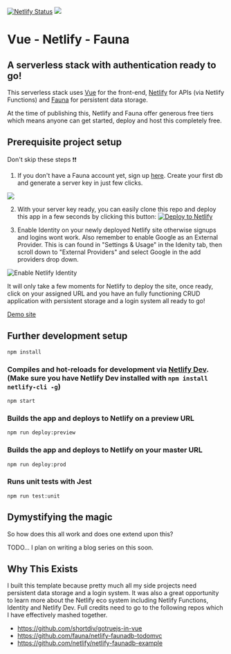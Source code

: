  [![Netlify Status](https://api.netlify.com/api/v1/badges/4ae54114-0254-4a6d-8c69-50babf908578/deploy-status)](https://app.netlify.com/sites/vue-netlify-fauna/deploys)
 ![](https://user-images.githubusercontent.com/18376481/78156268-78aed080-7436-11ea-9da7-57d83ec5ec8a.png)
 # Vue - Netlify - Fauna
 ## A serverless stack with authentication ready to go! 

This serverless stack uses [Vue](https://vuejs.org/) for the front-end, [Netlify](https://www.netlify.com/) for APIs (via Netlify Functions) and [Fauna](https://www.netlify.com/) for persistent data storage. 

At the time of publishing this, Netlify and Fauna offer generous free tiers which means anyone can get started, deploy and host this completely free.

## Prerequisite project setup

Don't skip these steps ❗❗

1. If you don't have a Fauna account yet, sign up [here](https://dashboard.fauna.com/accounts/login). Create your first db and generate a server key in just few clicks.

![](https://user-images.githubusercontent.com/18376481/74045740-35e7f380-49c5-11ea-938f-48470242c1b3.gif)

2. With your server key ready, you can easily clone this repo and deploy this app in a few seconds by clicking this button:
[![Deploy to Netlify](https://www.netlify.com/img/deploy/button.svg)](https://app.netlify.com/start/deploy?repository=https://github.com/chiubaca/vue-netlify-fauna-starter-kit)


3. Enable Identity on your newly deployed Netlify site otherwise signups and logins wont work. Also remember to enable Google as an External Provider. This is can found in "Settings & Usage" in the Idenity tab, then scroll down to "External Providers" and select Google in the add providers drop down. 

![Enable Netlify Identity](https://user-images.githubusercontent.com/18376481/74047309-07b7e300-49c8-11ea-90c9-688bf226d0d5.gif)

It will only take a few moments for Netlify to deploy the site, once ready, click on your assigned URL and you have an fully functioning CRUD application with persistent storage and a login system all ready to go! 

[Demo site](https://vue-netlify-fauna.netlify.com/)

## Further development setup
```
npm install
```

### Compiles and hot-reloads for development via [Netlify Dev](https://www.netlify.com/products/dev/). (Make sure you have Netlify Dev installed with `npm install netlify-cli -g`)

```
npm start
```

### Builds the app and deploys to Netlify on a preview URL
```
npm run deploy:preview
```

### Builds the app and deploys to Netlify on your master URL
```
npm run deploy:prod
```

### Runs unit tests with Jest
```
npm run test:unit
```

## Dymystifying the magic
So how does this all work and does one extend upon this?

TODO...
I plan on writing a blog series on this soon.

## Why This Exists

I built this template because pretty much all my side projects need persistent data storage and a login system. It was also a great opportunity to learn more about the Netlify eco system including Netlify Functions, Identity and Netlify Dev. Full credits need to go to the following repos which I have effectively mashed together.

- https://github.com/shortdiv/gotruejs-in-vue
- https://github.com/fauna/netlify-faunadb-todomvc
- https://github.com/netlify/netlify-faunadb-example
